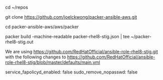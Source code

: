 cd ~/repos

git clone https://github.com/joelckwong/packer-ansible-aws.git

cd packer-ansible-aws/aws/packer

packer build -machine-readable packer-rhel8-stig.json | tee ~/packer-rhel8-stig.out

We are using https://github.com/RedHatOfficial/ansible-role-rhel8-stig.git with the following changes to https://github.com/RedHatOfficial/ansible-role-rhel8-stig/blob/master/defaults/main.yml

service_fapolicyd_enabled: false
sudo_remove_nopasswd: false
